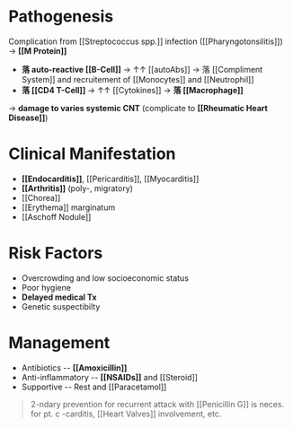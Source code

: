 # Pathogenesis
Complication from [[Streptococcus spp.]] infection ([[Pharyngotonsilitis]]) → **[[M Protein]]**
- **落 auto-reactive [[B-Cell]]** → ↑↑ [[autoAbs]] → 落 [[Compliment System]] and recruitement of [[Monocytes]] and [[Neutrophil]]
- **落 [[CD4 T-Cell]]** → ↑↑ [[Cytokines]] → **落 [[Macrophage]]**

→ **damage to varies systemic CNT** (complicate to **[[Rheumatic Heart Disease]]**)

# Clinical Manifestation
- **[[Endocarditis]]**, [[Pericarditis]], [[Myocarditis]]
- **[[Arthritis]]** (poly-, migratory)
- [[Chorea]]
- [[Erythema]] marginatum
- [[Aschoff Nodule]]

# Risk Factors
- Overcrowding and low socioeconomic status
- Poor hygiene
- **Delayed medical Tx**
- Genetic suspectibilty

# Management
- Antibiotics -- **[[Amoxicillin]]**
- Anti-inflammatory -- **[[NSAIDs]]** and [[Steroid]]
- Supportive -- Rest and [[Paracetamol]]

> 2-ndary prevention for recurrent attack with [[Penicillin G]] is neces. for pt. c -carditis, [[Heart Valves]] involvement, etc.

